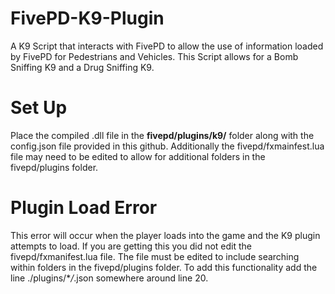 # FivePD-K9-Plugin
A K9 Script that interacts with FivePD to allow the use of information loaded by FivePD for Pedestrians and Vehicles. This Script allows for a Bomb Sniffing K9 and a Drug Sniffing K9.

# Set Up
Place the compiled .dll file in the **fivepd/plugins/k9/** folder along with the config.json file provided in this github.
Additionally the fivepd/fxmainfest.lua file may need to be edited to allow for additional folders in the fivepd/plugins folder.

# Plugin Load Error
This error will occur when the player loads into the game and the K9 plugin attempts to load. If you are getting this you did not edit the fivepd/fxmanifest.lua file. The file must be edited to include searching within folders in the fivepd/plugins folder. To add this functionality add the line ./plugins/\**/*.json somewhere around line 20.
